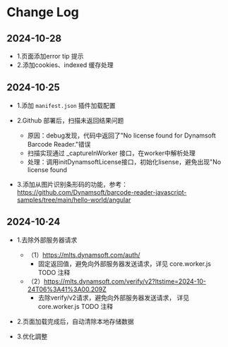 # Change Log

## 2024-10-28

- 1.页面添加error tip 提示
- 2.添加cookies、indexed 缓存处理

## 2024-10·25

- 1.添加 `manifest.json` 插件加载配置

- 2.Github 部署后，扫描未返回结果问题
  - 原因：debug发现，代码中返回了"No license found for Dynamsoft Barcode Reader."错误
  - 扫描实现通过 _captureInWorker 接口，在worker中解析处理
  - 处理：调用initDynamsoftLicense接口，初始化lisense，避免出现"No license found

- 3.添加从图片识别条形码的功能，参考：https://github.com/Dynamsoft/barcode-reader-javascript-samples/tree/main/hello-world/angular

## 2024-10·24

- 1.去除外部服务器请求
  - （1）https://mlts.dynamsoft.com/auth/
    - 固定返回值，避免向外部服务器发送请求，详见 core.worker.js TODO 注释
  - （2）https://mlts.dynamsoft.com/verify/v2?ltstime=2024-10-24T06%3A41%3A00.209Z
    - 去除verify/v2请求，避免向外部服务器发送请求， 详见 core.worker.js TODO 注释

- 2.页面加载完成后，自动清除本地存储数据

- 3.优化調整